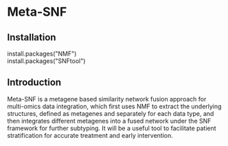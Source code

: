 
# Meta-SNF
## Installation

install.packages("NMF")  
install.packages("SNFtool")

## Introduction  
Meta-SNF is a metagene based similarity network fusion approach for multi-omics data integration, which first uses NMF to extract the underlying structures, defined as metagenes and separately for each data type, and then integrates different metagenes into a fused network under the SNF framework for further subtyping. It will be a useful tool to facilitate patient stratification for accurate treatment and early intervention.


